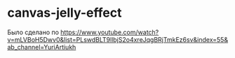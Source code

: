 # canvas-jelly-effect

Было сделано по https://www.youtube.com/watch?v=mLVBoH5Dwv0&list=PLswdBLT9llbjS2o4xreJqgBRjTmkEz6sv&index=55&ab_channel=YuriArtiukh
